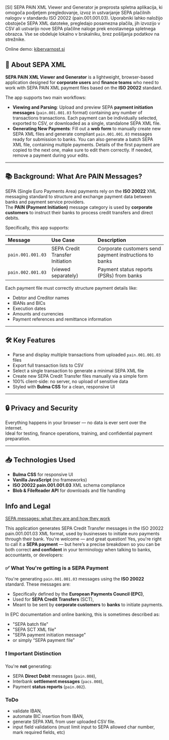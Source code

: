 [SI] SEPA PAIN XML Viewer and Generator je preprosta spletna aplikacija, ki omogoča podjetjem pregledovanje, izvoz in ustvarjanje SEPA plačilnih nalogov v standardu ISO 20022 (pain.001.001.03). Uporabniki lahko naložijo obstoječe SEPA XML datoteke, pregledajo posamezna plačila, jih izvozijo v CSV ali ustvarijo nove SEPA plačilne naloge prek enostavnega spletnega obrazca. Vse se obdeluje lokalno v brskalniku, brez pošiljanja podatkov na strežnike.

Online demo: [kibervarnost.si](https://kibervarnost.si/sepaviewer/)

## 📄 About SEPA XML

**SEPA PAIN XML Viewer and Generator** is a lightweight, browser-based application designed for **corporate users** and **finance teams** who need to work with SEPA PAIN XML payment files based on the **ISO 20022** standard.

The app supports two main workflows:
- **Viewing and Parsing**: Upload and preview SEPA **payment initiation messages** (`pain.001.001.03` format) containing any number of transactions transactions. Each payment can be individually selected, exported to CSV, or downloaded as a single, standalone SEPA XML file.
- **Generating New Payments**: Fill out a **web form** to manually create new SEPA XML files and generate compliant `pain.001.001.03` messages ready for submission to banks.  You can also generate a batch SEPA XML file, containing multiple payments. Details of the first payment are copied to the next one, make sure to edit them correctly. If needed, remove a payment during your edits.

---

## 📚 Background: What Are PAIN Messages?

SEPA (Single Euro Payments Area) payments rely on the **ISO 20022** XML messaging standard to structure and exchange payment data between banks and payment service providers.  
The **PAIN (Payment Initiation)** message category is used by **corporate customers** to instruct their banks to process credit transfers and direct debits.

Specifically, this app supports:

| Message | Use Case                                | Description |
|:--------|:----------------------------------------|:------------|
| `pain.001.001.03` | SEPA Credit Transfer Initiation | Corporate customers send payment instructions to banks |
| `pain.002.001.03` | (viewed separately) | Payment status reports (PSRs) from banks |

Each payment file must correctly structure payment details like:
- Debtor and Creditor names
- IBANs and BICs
- Execution dates
- Amounts and currencies
- Payment references and remittance information

---

## 🛠️ Key Features

- Parse and display multiple transactions from uploaded `pain.001.001.03` files
- Export full transaction lists to CSV
- Select a single transaction to generate a minimal SEPA XML file
- Create new SEPA Credit Transfer files manually via a simple form
- 100% client-side: no server, no upload of sensitive data
- Styled with **Bulma CSS** for a clean, responsive UI

---

## 🔒 Privacy and Security

Everything happens in your browser — no data is ever sent over the internet.  
Ideal for testing, finance operations, training, and confidential payment preparation.

---

## 📥 Technologies Used

- **Bulma CSS** for responsive UI
- **Vanilla JavaScript** (no frameworks)
- **ISO 20022 pain.001.001.03** XML schema compliance
- **Blob & FileReader API** for downloads and file handling

## Info and Legal

[SEPA messages: what they are and how they work](https://www.numeral.io/blog/sepa-messages)

This application generates SEPA Credit Transfer messages in the ISO 20022 pain.001.001.03 XML format, used by businesses to initiate euro payments through their bank.
You're welcome — and great question!
Yes, you're right to call it a **SEPA payment** — but here’s a precise breakdown so you can be both correct **and confident** in your terminology when talking to banks, accountants, or developers:

### ✅ What You're getting is a SEPA Payment

You're generating `pain.001.001.03` messages using the **ISO 20022** standard. These messages are:

* Specifically defined by the **European Payments Council (EPC)**,
* Used for **SEPA Credit Transfers** (SCT),
* Meant to be sent by **corporate customers** to **banks** to initiate payments.

In EPC documentation and online banking, this is sometimes described as:

* "SEPA batch file"
* "SEPA SCT XML file"
* "SEPA payment initiation message"
* or simply “SEPA payment file”

### ❗ Important Distinction

You're **not** generating:

* SEPA **Direct Debit** messages (`pain.008`),
* Interbank **settlement messages** (`pacs.008`),
* Payment **status reports** (`pain.002`).

### ToDo

- validate IBAN,
- automate BIC insertion from IBAN, 
- generate SEPA XML from user uploaded CSV file.
- input field validations (must limit input to SEPA allowed char number, mark required fields, etc)

